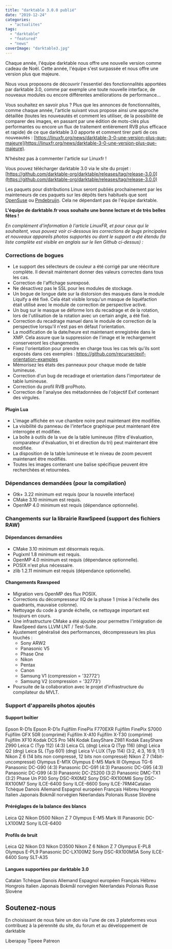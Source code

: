```yaml
---
title: "darktable 3.0.0 publié"
date: "2019-12-24"
categories: 
  - "actualites"
tags: 
  - "darktable"
  - "featured"
  - "news"
coverImage: "darktable3.jpg"
---
```


Chaque année, l'équipe darktable nous offre une nouvelle version comme cadeau de Noël. Cette année, l'équipe s'est surpassée et nous offre une version plus que majeure.

Nous vous proposons de découvrir l'essentiel des fonctionnalités apportées par darktable 3.0, comme par exemple une toute nouvelle interface, de nouveaux modules ou encore différentes améliorations de performance...

Vous souhaitez en savoir plus ? Plus que les annonces de fonctionnalités, comme chaque année, l'article suivant vous propose ainsi une approche détaillée (toutes les nouveautés et comment les utiliser, de la possibilité de comparer des images, en passant par une édition de mots-clés plus performantes ou encore un flux de traitement entièrement RVB plus efficace et rapide) de ce que darktable 3.0 apporte et comment tirer parti de ces nouveautés : [https://linuxfr.org/news/darktable-3-0-une-version-plus-que-majeure](https://linuxfr.org/news/darktable-3-0-une-version-plus-que-majeure).

N'hésitez pas à commenter l'article sur Linuxfr !

Vous pouvez télécharger darktable 3.0 via le site du projet : [https://github.com/darktable-org/darktable/releases/tag/release-3.0.0](https://github.com/darktable-org/darktable/releases/tag/release-3.0.0)

Les paquets pour distributions Linux seront publiés prochainement par les mainteneurs de ces paquets sur les dépôts tiers habituels que sont [OpenSuse](https://software.opensuse.org/download.html?project=graphics:darktable:stable&package=darktable) ou [Pmdebruijn](https://launchpad.net/~pmjdebruijn/+archive/ubuntu/darktable-release). Cela ne dépendant pas de l'équipe darktable.

**L'équipe de darktable.fr vous souhaite une bonne lecture et de très belles fêtes !**

_En complément d'information à l'article LinuxFR, et pour ceux qui le souhaitent, vous pouvez voir ci-dessous les corrections de bugs principales et nouveaux appareils photos supportés ou dont le support a été étendu  (la liste complète est visible en anglais sur le lien Github ci-dessus) :_

### Corrections de bogues

- Le support des sélecteurs de couleur a été corrigé par une réécriture complète. Il devrait maintenant donner des valeurs correctes dans tous les cas.
- Correction de l'affichage surexposé.
- Ne désactivez pas le SSL pour les modules de stockage.
- Un bogue de longue date sur la distorsion des masques dans le module Liquify a été fixé. Cela était visible lorsqu'un masque de liquéfaction était utilisé avec le module de correction de perspective activé.
- Un bug sur le masque se déforme lors du recadrage et de la rotation, lors de l'utilisation de la rotation avec un certain angle, a été fixé.
- Correction du recadrage manuel dans le module de correction de la perspective lorsqu'il n'est pas en défaut l'orientation.
- La modification de la date/heure est maintenant enregistrée dans le XMP. Cela assure que la suppression de l'image et le rechargement conserveront les changements.
- Fixez l'orientation pour prendre en charge tous les cas tels qu'ils sont exposés dans ces exemples : https://github.com/recurser/exif-orientation-examples
- Mémorisez les états des panneaux pour chaque mode de table lumineuse.
- Correction d'un bug de recadrage et orientation dans l'importateur de table lumineuse.
- Correction du profil RVB proPhoto.
- Correction de l'analyse des métadonnées de l'objectif Exif contenant des virgules.

#### **Plugin Lua**

- L'image affichée en vue chambre noire peut maintenant être modifiée.
- La visibilité du panneau de l'interface graphique peut maintenant être interrogée et modifiée.
- La boîte à outils de la vue de la table lumineuse (filtre d'évaluation, comparateur d'évaluation, tri et direction du tri) peut maintenant être modifiée.
- La disposition de la table lumineuse et le niveau de zoom peuvent maintenant être modifiés.
- Toutes les images contenant une balise spécifique peuvent être recherchées et retournées.

### Dépendances demandées (pour la compilation)

- Gtk+ 3.22 minimum est requis (pour la nouvelle interface)
- CMake 3.10 minimum est requis.
- OpenMP 4.0 minimum est requis (dépendance optionnelle).

### Changements sur la librairie RawSpeed (support des fichiers RAW)

#### Dépendances demandées

- CMake 3.10 minimum est désormais requis.
- Pugixml 1.8 minimum est requis.
- OpenMP 4.0 minimum est requis (dépendance optionnelle).
- POSIX n'est plus nécessaire.
- zlib 1.2.11 minimum est requis (dépendance optionnelle).

#### Changements Rawspeed

- Migration vers OpenMP des flux POSIX.
- Corrections du décompresseur IIQ de la phase 1 (mise à l'échelle des quadrants, mauvaise colonne).
- Nettoyage du code à grande échelle, ce nettoyage important est toujours en cours.
- Une infrastructure CMake a été ajoutée pour permettre l'intégration de RawSpeed dans LLVM LNT / Test-Suite.
- Ajustement généralisé des performances, décompresseurs les plus touchés :
    - Sony ARW2
    - Panasonic V5
    - Phase One
    - Nikon
    - Pentax
    - Canon
    - Samsung V1 (compression = '32772')
    - Samsung V2 (compression = '32773')
- Poursuite de la collaboration avec le projet d'infrastructure du compilateur du MVLT.

### Support d'appareils photos ajoutés

#### **Support boîtier**

Epson R-D1s Epson R-D1x Fujifilm FinePix F770EXR Fujifilm FinePix S7000 Fujifilm GFX 50R (comprimé) Fujifilm X-A10 Fujifilm X-T30 (comprimé) Fujifilm XF10 Kodak DCS Pro 14N Kodak EasyShare Z981 Kodak EasyShare Z990 Leica C (Typ 112) (4:3) Leica CL (dng) Leica Q (Typ 116) (dng) Leica Q2 (dng) Leica SL (Typ 601) (dng) Leica V-LUX (Typ 114) (3:2, 4:3, 16:9, 1:1) Nikon Z 6 (14 bits non compressé, 12 bits non compressé) Nikon Z 7 (14bit-uncompressé) Olympus E-M1X Olympus E-M5 Mark III Olympus TG-6 Panasonic DC-G90 (4:3) Panasonic DC-G91 (4:3) Panasonic DC-G95 (4:3) Panasonic DC-G99 (4:3) Panasonic DC-ZS200 (3:2) Panasonic DMC-TX1 (3:2) Phase Un P30 Sony DSC-RX0M2 Sony DSC-RX100M6 Sony DSC-RX100M7 Sony ILCE-6400 Sony ILCE-6600 Sony ILCE-7RM4Catalan Tchèque Danois Allemand Espagnol européen Français Hébreu Hongrois Italien Japonais Bokmål norvégien Néerlandais Polonais Russe Slovène

#### Préréglages de la balance des blancs

Leica Q2 Nikon D500 Nikon Z 7 Olympus E-M5 Mark III Panasonic DC-LX100M2 Sony ILCE-6400

#### Profils de bruit

Leica Q2 Nikon D3 Nikon D3500 Nikon Z 6 Nikon Z 7 Olympus E-PL8 Olympus E-PL9 Panasonic DC-LX100M2 Sony DSC-RX100M5A Sony ILCE-6400 Sony SLT-A35

#### Langues supportées par darktable 3.0

Catalan Tchèque Danois Allemand Espagnol européen Français Hébreu Hongrois Italien Japonais Bokmål norvégien Néerlandais Polonais Russe Slovène

## Soutenez-nous

En choisissant de nous faire un don via l'une de ces 3 plateformes vous contribuez à la pérennité du site, du forum et au développement de darktable

Liberapay Tipeee Patreon
